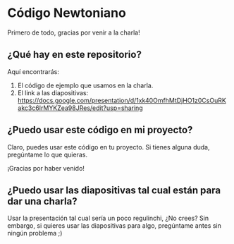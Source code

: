 # Código Newtoniano

Primero de todo, gracias por venir a la charla!

## ¿Qué hay en este repositorio?

Aquí encontrarás:

1. El código de ejemplo que usamos en la charla.
2. El link a las diapositivas: https://docs.google.com/presentation/d/1xk40OmfhMtDjHO1z0CsOuRKakc3c6IrMYKZea98JRes/edit?usp=sharing

## ¿Puedo usar este código en mi proyecto?

Claro, puedes usar este código en tu proyecto. Si tienes alguna duda, pregúntame lo que quieras.

¡Gracias por haber venido!

## ¿Puedo usar las diapositivas tal cual están para dar una charla?

Usar la presentación tal cual sería un poco regulinchi, ¿No crees? Sin embargo, si quieres usar las diapositivas para algo, pregúntame antes sin ningún problema ;)